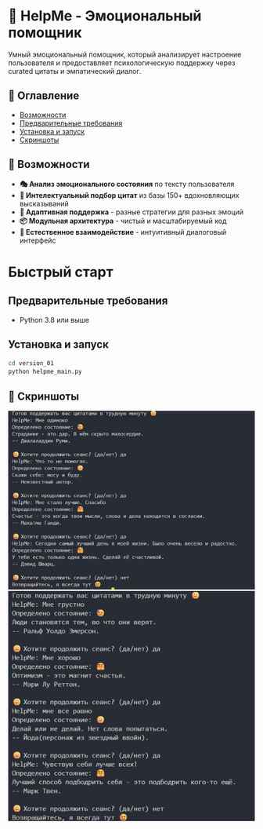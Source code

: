 # 💙 HelpMe - Эмоциональный помощник

Умный эмоциональный помощник, который анализирует настроение пользователя 
и предоставляет психологическую поддержку через curated цитаты и эмпатический диалог.

## 📖 Оглавление
- [Возможности](#возможности)
- [Предварительные требования](#предварительные-требования)
- [Установка и запуск](#установка)
- [Скриншоты](#скриншоты)

## 🎉 Возможности

- **🎭 Анализ эмоционального состояния** по тексту пользователя 
- **💫 Интелектуальный подбор цитат** из базы 150+ вдохновляющих высказываний
- **🔄️ Адаптивная поддержка** - разные стратегии для разных эмоций
- **📦 Модульная архитектура** - чистый и масштабируемый код
- **💬 Естественное взаимодействие** - интуитивный диалоговый интерфейс

# Быстрый старт

## Предварительные требования
- Python 3.8 или выше

## Установка и запуск
```bash
cd version_01
python helpme_main.py
```

## 📸 Скриншоты
![Пример работы эмоционального помощника](images/image_001.png)
![Пример работы эмоционального помощника](images/image_002.png)


